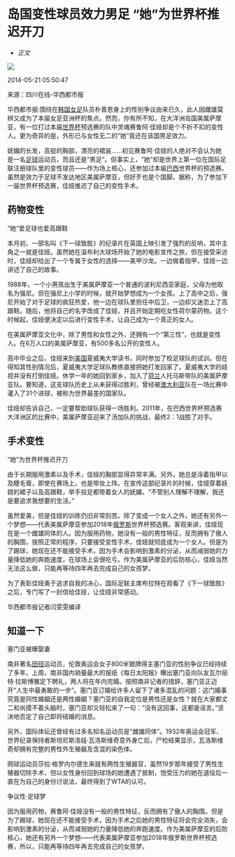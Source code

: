 # 岛国变性球员效力男足 “她”为世界杯推迟开刀

- _正文_

![](https://s1.rr.itc.cn/qrcode/m/n/399823076.png)

2014-05-21 05:50:47

来源：四川在线-华西都市报

华西都市报:围绕在[韩国](https://2014.sohu.com/kor/index.shtml)[女足](https://sports.sohu.com/1/0304/50/subject219295009.shtml)队员朴善恩身上的性别争议由来已久，此人因雌雄莫辨又成为了本届女足亚洲杯的焦点。然而，你有所不知，在大洋洲岛国美属萨摩亚，有一位打过本届[世界杯](https://2014.sohu.com/)预选赛的队中灵魂赛鲁阿·佳娅却是个不折不扣的变性人。更为奇异的是，外形已与女性无二的“她”竟还在该国男足效力。

妩媚的长发，高挺的胸部，漂亮的裙装……初见赛鲁阿·佳娅的人绝对不会认为她是一名[足球](https://sports.sohu.com/guoneizuqiu.shtml)运动员，而且还是“男足”。但事实上，“她”却是世界上第一位在国际足联注册球队里的变性球员——作为场上核心，还参加过本届[巴西](https://2014.sohu.com/bra/index.shtml)世界杯的预选赛。虽然是效力于足球不发达地区美属萨摩亚，但好歹也是个国脚。据称，为了参加下一届世界杯预选赛，佳娅推迟了自己的变性手术。

## 药物变性

“她”爱足球也爱高跟鞋

本月初，一部名叫《下一球致胜》的纪录片在英国上映引发了强烈的反响，其中主角之一就是佳娅。虽然她在温布利大球场开始了她的电影宣传之旅，但在接受采访时，佳娅却给出了一个专属于女性的选择——美甲沙龙。一边做着指甲，佳娅一边讲述了自己的故事。

1988年，一个小男孩出生于美属萨摩亚一个普通的波利尼西亚家庭，父母为他取名为强尼。但在强尼上小学的时候，就开始梦想成为一个女孩。上了高中之后，强尼开始了对于足球的疯狂热爱，他一边在球队里担任中后卫，一边却又迷恋上了高跟鞋。随后，他将自己的名字改成了佳娅，并且开始定期吃女性荷尔蒙药物。这个时候起，佳娅便决定以后进行变性手术，让自己成为一个真正的女人。

在美属萨摩亚文化中，除了男性和女性之外，还拥有一个“第三性”，也就是变性人。在6万人口的美属萨摩亚，有500多名公开的变性人。

高中毕业之后，佳娅来到[美国](https://2014.sohu.com/usa/index.shtml)夏威夷大学读书，同时参加了校足球队的试训。但在得知其性别情况后，夏威夷大学足球队教练直接把她打发回家了。夏威夷大学的歧视并没有打倒佳娅。休学一年的她回到家乡，加入了[荷兰](https://2014.sohu.com/ned/index.shtml)人托马斯带队的美属萨摩亚队。要知道，这支球队历史上从未获得过胜利，曾经被[澳大利亚](https://2014.sohu.com/aus/index.shtml)队在一场比赛中灌入了31个进球，被称为世界最差的国家队。

佳娅却告诉自己，一定要帮助球队获得一场胜利。2011年，在巴西世界杯预选赛大洋洲区的比赛中，美属萨摩亚迎来了汤加队的挑战，最终2：1战胜了对手。

## 手术变性

“她”为世界杯推迟开刀

由于长期服用激素以及手术，佳娅的胸部显得异常丰满。另外，她总是涂着指甲以及睫毛膏，即使在赛场上，也是带妆上阵。在宣传这部纪录片的时候，佳娅穿着妖娆的裙子以及高跟鞋，举手投足都带着女人的妩媚，“不管别人理解不理解，我还是要追求我想要的生活。”

虽然爱美，但是佳娅的训练仍旧非常刻苦。除了变成一个女人之外，她还有另外一个梦想——代表美属萨摩亚参加2018年[俄罗斯](https://2014.sohu.com/rus/index.shtml)世界杯预选赛。客观来讲，佳娅现在是一个雌雄同体的人。因为服用药物，她没有一般的男性特征，反而拥有了傲人的胸围，按照正常的程序，只要接受变性手术，佳娅就彻底成为一个女人。但是为了踢球，她现在还不能接受手术，因为手术会影响到激素的分泌，从而减弱她的力量降低她的奔跑速度，在球场上会很吃亏。作为美属萨摩亚的后防核心，佳娅当然无法这么做，只能再等待四年再去完成自己的女孩梦。

为了表彰佳娅勇于追求自我的决心，国际足联主席布拉特在观看了《下一球致胜》之后，专门写了一封信给佳娅，让佳娅非常感动。

华西都市报记者闫雯雯编译

## 知道一下

塞门亚被曝娶妻

南非著名[田径](https://sports.sohu.com/1/1102/50/subject204255014.shtml)运动员，伦敦奥运会女子800米银牌得主塞门亚的性别争议已经持续了多年。上周，南非国内销量最大的报纸《每日太阳报》曝出塞门亚向队友瓦尔丽特·拉斯博雅定下聘礼，两人将在年内完婚。按照南非记者的措辞，塞门亚正迈开“人生中最勇敢的一步”。塞门亚订婚给许多人留下了诸多混乱的问题：这门婚事究竟是同性婚姻还是两性婚姻？塞门亚的自我定位是男性还是女性？就在大家都丈二和尚摸不着头脑时，塞门亚却又轻松来了一句：“没有这回事，这都是谣言。”坚决地否定了自己即将结婚的消息。

另外，国际体坛还曾经有过多名知名运动员是“雌雄同体”。1932年奥运会冠军、世界纪录保持者斯坦尼斯洛娃·瓦洛斯维奇意外身亡后，尸检结果显示，瓦洛斯维奇却拥有完整的男性外生殖器及含混的染色体。

网球运动员莎拉·格罗内尔德生来就有两性生殖器官，虽然19岁那年接受了男性生殖器切除手术，但以女性身份回到球场的她遭遇了抵制，饱受压力的她在退役后一直在为自己的身份讨说法，最终得到了WTA的认可。

争议性·足球梦

因为服用药物，赛鲁阿·佳娅没有一般的男性特征，反而拥有了傲人的胸围。但是为了踢球，她现在还不能接受手术，因为手术之后她的男性特征将会完全消失，会影响到激素的分泌，从而减弱她的力量降低她的奔跑速度。作为美属萨摩亚的后防核心，她还有另外一个梦想——代表美属萨摩亚参加2018年俄罗斯世界杯预选赛，所以，只能再等待四年再去完成自己的女孩梦。
<!-- tcd_original_link https://sports.sohu.com/20140521/n399823076.shtml -->
